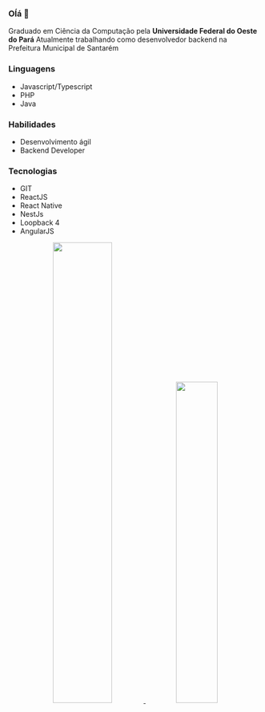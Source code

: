 ### Oĺá 👋
Graduado em Ciência da Computação pela **Universidade Federal do Oeste do Pará**
Atualmente trabalhando como desenvolvedor backend na Prefeitura Municipal de Santarém

### Linguagens
- Javascript/Typescript
- PHP
- Java

### Habilidades
- Desenvolvimento ágil
- Backend Developer
  
### Tecnologias
- GIT
- ReactJS
- React Native
- NestJs
- Loopback 4
- AngularJS
  
<div align="center">
  <a href="https://github.com/yureduarte-20">
  <img width="48.5%" src="https://github-readme-stats.vercel.app/api?username=yureduarte-20&show_icons=true&theme=cobalt&include_all_commits=true&count_private=true"/>
  <img width="40.5%" src="https://github-readme-stats.vercel.app/api/top-langs/?username=yureduarte-20&layout=compact&langs_count=7&theme=cobalt">
</div>

